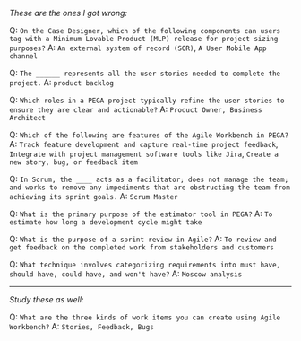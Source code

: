 *These are the ones I got wrong:*

Q: `On the Case Designer, which of the following components can users tag with a Minimum Lovable Product (MLP) release for project sizing purposes?`
A: `An external system of record (SOR)`, `A User Mobile App channel`

Q: `The ______ represents all the user stories needed to complete the project.`
A: `product backlog`

Q: `Which roles in a PEGA project typically refine the user stories to ensure they are clear and actionable?`
A: `Product Owner, Business Architect`

Q: `Which of the following are features of the Agile Workbench in PEGA?`
A: `Track feature development and capture real-time project feedback`, `Integrate with project management software tools like Jira`, `Create a new story, bug, or feedback item`

Q: `In Scrum, the ____ acts as a facilitator; does not manage the team; and works to remove any impediments that are obstructing the team from achieving its sprint goals.`
A: `Scrum Master`

Q: `What is the primary purpose of the estimator tool in PEGA?`
A: `To estimate how long a development cycle might take`

Q: `What is the purpose of a sprint review in Agile?`
A: `To review and get feedback on the completed work from stakeholders and customers`

Q: `What technique involves categorizing requirements into must have, should have, could have, and won't have?`
A: `Moscow analysis`

---

*Study these as well:*

Q: `What are the three kinds of work items you can create using Agile Workbench?`
A: `Stories, Feedback, Bugs`